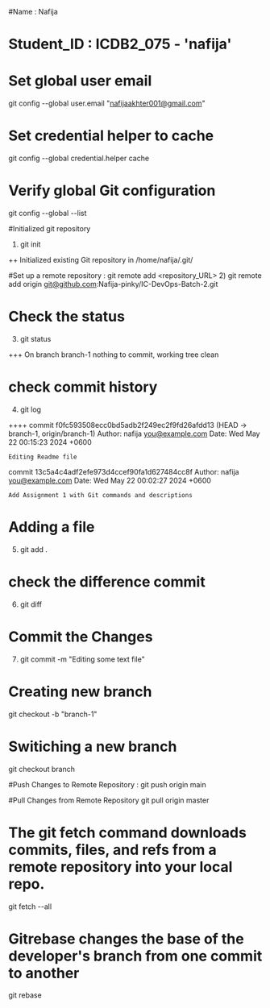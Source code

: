 #Name : Nafija 
# Student_ID : ICDB2_075 - 'nafija'

# Set global user email
git config --global user.email "nafijaakhter001@gmail.com"

# Set credential helper to cache
git config --global credential.helper cache

# Verify global Git configuration
git config --global --list

 #Initialized git repository
1)  git init 

 ++ Initialized existing Git repository in /home/nafija/.git/

 
 #Set up a remote repository : git remote add <repository_URL>
  2) git remote add origin git@github.com:Nafija-pinky/IC-DevOps-Batch-2.git 
    
 # Check the status
 
 3) git status
 
 +++ On branch branch-1
nothing to commit, working tree clean

# check commit history 
 4) git log
 
 ++++ commit f0fc593508ecc0bd5adb2f249ec2f9fd26afdd13 (HEAD -> branch-1, origin/branch-1)
Author: nafija <you@example.com>
Date:   Wed May 22 00:15:23 2024 +0600

    Editing Readme file

commit 13c5a4c4adf2efe973d4ccef90fa1d627484cc8f
Author: nafija <you@example.com>
Date:   Wed May 22 00:02:27 2024 +0600

    Add Assignment 1 with Git commands and descriptions


# Adding a file 
5) git add . 


# check the difference commit 
6) git diff

# Commit the Changes
7) git commit -m "Editing some text file"

# Creating new branch 

git checkout -b "branch-1"

# Switiching a new branch 
   git checkout branch 
  
  
 #Push Changes to Remote Repository :
  git push origin main

#Pull Changes from Remote Repository 
  git pull origin master

# The git fetch command downloads commits, files, and refs from a remote repository into your local repo. 

 git fetch --all
 
 
 #  Gitrebase changes the base of the developer's branch from one commit to another
  git rebase
   

